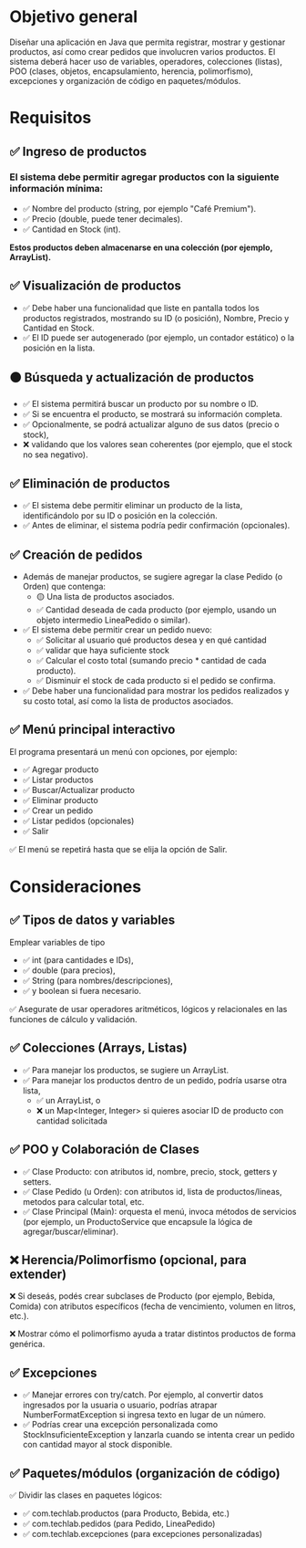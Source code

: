 # Objetivo general

Diseñar una aplicación en Java que permita registrar, mostrar y gestionar productos, así como crear pedidos que involucren varios productos. El sistema deberá hacer uso de variables, operadores, colecciones (listas), POO (clases, objetos, encapsulamiento, herencia, polimorfismo), excepciones y organización de código en paquetes/módulos.

# Requisitos

## ✅ Ingreso de productos

### El sistema debe permitir agregar productos con la siguiente información mínima:

- ✅ Nombre del producto (string, por ejemplo "Café Premium").
- ✅ Precio (double, puede tener decimales).
- ✅ Cantidad en Stock (int).

**Estos productos deben almacenarse en una colección (por ejemplo, ArrayList<Producto>).**

## ✅ Visualización de productos

- ✅ Debe haber una funcionalidad que liste en pantalla todos los productos registrados, mostrando su ID (o posición), Nombre, Precio y Cantidad en Stock.
- ✅ El ID puede ser autogenerado (por ejemplo, un contador estático) o la posición en la lista.

## 🟠 Búsqueda y actualización de productos

- ✅ El sistema permitirá buscar un producto por su nombre o ID.
- ✅ Si se encuentra el producto, se mostrará su información completa.
- ✅ Opcionalmente, se podrá actualizar alguno de sus datos (precio o stock), 
- ❌ validando que los valores sean coherentes (por ejemplo, que el stock no sea negativo).

## ✅ Eliminación de productos

- ✅ El sistema debe permitir eliminar un producto de la lista, identificándolo por su ID o posición en la colección.
- ✅ Antes de eliminar, el sistema podría pedir confirmación (opcionales).

## ✅ Creación de pedidos

- Además de manejar productos, se sugiere agregar la clase Pedido (o Orden) que contenga:
  - 🟡 Una lista de productos asociados.
  - ✅ Cantidad deseada de cada producto (por ejemplo, usando un objeto intermedio LineaPedido o similar).
- ✅ El sistema debe permitir crear un pedido nuevo:
  - ✅ Solicitar al usuario qué productos desea y en qué cantidad 
  - ✅ validar que haya suficiente stock
  - ✅ Calcular el costo total (sumando precio \* cantidad de cada producto).
  - ✅ Disminuir el stock de cada producto si el pedido se confirma.
- ✅ Debe haber una funcionalidad para mostrar los pedidos realizados y su costo total, así como la lista de productos asociados.

## ✅ Menú principal interactivo

El programa presentará un menú con opciones, por ejemplo:

- ✅ Agregar producto
- ✅ Listar productos
- ✅ Buscar/Actualizar producto
- ✅ Eliminar producto
- ✅ Crear un pedido
- ✅ Listar pedidos (opcionales)
- ✅ Salir

✅ El menú se repetirá hasta que se elija la opción de Salir.

# Consideraciones

## ✅ Tipos de datos y variables

Emplear variables de tipo 
- ✅ int (para cantidades e IDs), 
- ✅ double (para precios), 
- ✅ String (para nombres/descripciones), 
- ✅ y boolean si fuera necesario.

✅ Asegurate de usar operadores aritméticos, lógicos y relacionales en las funciones de cálculo y validación.

## ✅ Colecciones (Arrays, Listas)

- ✅ Para manejar los productos, se sugiere un ArrayList<Producto>.
- ✅ Para manejar los productos dentro de un pedido, podría usarse otra lista, 
  - ✅ un ArrayList<LineaPedido>, o
  - ❌ un Map<Integer, Integer> si quieres asociar ID de producto con cantidad solicitada

## ✅ POO y Colaboración de Clases

- ✅ Clase Producto: con atributos id, nombre, precio, stock, getters y setters.
- ✅ Clase Pedido (u Orden): con atributos id, lista de productos/lineas, metodos para calcular total, etc.
- ✅ Clase Principal (Main): orquesta el menú, invoca métodos de servicios (por ejemplo, un ProductoService que encapsule la lógica de agregar/buscar/eliminar).

## ❌ Herencia/Polimorfismo (opcional, para extender)

❌ Si deseás, podés crear subclases de Producto (por ejemplo, Bebida, Comida) con atributos específicos (fecha de vencimiento, volumen en litros, etc.).

❌ Mostrar cómo el polimorfismo ayuda a tratar distintos productos de forma genérica.

## ✅ Excepciones

- ✅ Manejar errores con try/catch. Por ejemplo, al convertir datos ingresados por la usuaria o usuario, podrías atrapar NumberFormatException si ingresa texto en lugar de un número.
- ✅ Podrías crear una excepción personalizada como StockInsuficienteException y lanzarla cuando se intenta crear un pedido con cantidad mayor al stock disponible.

## ✅ Paquetes/módulos (organización de código)

✅ Dividir las clases en paquetes lógicos:

- ✅ com.techlab.productos (para Producto, Bebida, etc.)
- ✅ com.techlab.pedidos (para Pedido, LineaPedido)
- ✅ com.techlab.excepciones (para excepciones personalizadas)
